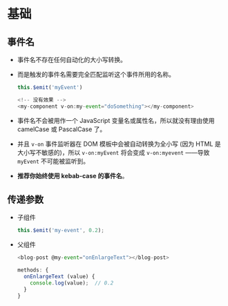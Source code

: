 # 基础

## 事件名

*   事件名不存在任何自动化的大小写转换。

*   而是触发的事件名需要完全匹配监听这个事件所用的名称。

    ```javascript
    this.$emit('myEvent')
    ```

    ```javascript
    <!-- 没有效果 -->
    <my-component v-on:my-event="doSomething"></my-component>
    ```

*   事件名不会被用作一个 JavaScript 变量名或属性名，所以就没有理由使用 camelCase 或 PascalCase 了。

*   并且 `v-on` 事件监听器在 DOM 模板中会被自动转换为全小写 (因为 HTML 是大小写不敏感的)，所以 `v-on:myEvent` 将会变成 `v-on:myevent` ——导致 `myEvent` 不可能被监听到。

*   **推荐你始终使用 kebab-case 的事件名**。

## 传递参数

*   子组件

    ```javascript
    this.$emit('my-event', 0.2);
    ```

*   父组件

    ```javascript
    <blog-post @my-event="onEnlargeText"></blog-post>

    methods: {
      onEnlargeText (value) {
        console.log(value);  // 0.2
      }
    }
    ```
